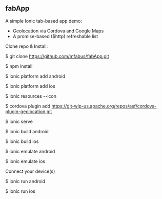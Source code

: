 ## fabApp

A simple Ionic tab-based app demo:
- Geolocation via Cordova and Google Maps
- A promise-based ($http) refreshable list

Clone repo & Install:

$ git clone https://github.com/mfabus/fabApp.git

$ npm install

$ ionic platform add android

$ ionic platform add ios

$ ionic resources --icon

$ cordova plugin add https://git-wip-us.apache.org/repos/asf/cordova-plugin-geolocation.git

$ ionic serve

$ ionic build android

$ ionic build ios

$ ionic emulate android

$ ionic emulate ios

Connect your device(s)

$ ionic run android

$ ionic run ios
